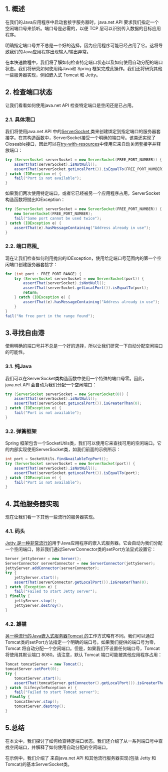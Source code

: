 ## 1. 概述

在我们的Java应用程序中启动套接字服务器时，java.net API 要求我们指定一个空闲端口号来侦听。端口号是必需的，以便 TCP 层可以识别传入数据的目标应用程序。

明确指定端口号并不总是一个好的选择，因为应用程序可能已经占用了它。这将导致我们的Java应用程序出现输入/输出异常。

在本快速教程中，我们将了解如何检查特定端口状态以及如何使用自动分配的端口状态。我们将研究如何使用纯Java和 Spring 框架完成此操作。我们还将研究其他一些服务器实现，例如嵌入式 Tomcat 和 Jetty。

## 2. 检查端口状态

让我们看看如何使用java.net API 检查特定端口是空闲还是已占用。

### 2.1. 具体港口

我们将使用java.net API 中的[ServerSocket ](https://www.baeldung.com/a-guide-to-java-sockets)类来创建绑定到指定端口的服务器套接字。在其构造函数中，ServerSocket接受一个明确的端口号。该类还实现了Closeable接口，因此可以在[try-with-resources](https://www.baeldung.com/java-try-with-resources)中使用它来自动关闭套接字并释放端口：

```java
try (ServerSocket serverSocket = new ServerSocket(FREE_PORT_NUMBER)) {
    assertThat(serverSocket).isNotNull();
    assertThat(serverSocket.getLocalPort()).isEqualTo(FREE_PORT_NUMBER);
} catch (IOException e) {
    fail("Port is not available");
}
```

如果我们两次使用特定端口，或者它已经被另一个应用程序占用，ServerSocket构造函数将抛出IOException：

```java
try (ServerSocket serverSocket = new ServerSocket(FREE_PORT_NUMBER)) {
    new ServerSocket(FREE_PORT_NUMBER);
    fail("Same port cannot be used twice");
} catch (IOException e) {
    assertThat(e).hasMessageContaining("Address already in use");
}
```

### 2.2. 端口范围_

现在让我们检查如何利用抛出的IOException，使用给定端口号范围内的第一个空闲端口创建服务器套接字：

```java
for (int port : FREE_PORT_RANGE) {
    try (ServerSocket serverSocket = new ServerSocket(port)) {
        assertThat(serverSocket).isNotNull();
        assertThat(serverSocket.getLocalPort()).isEqualTo(port);
        return;
    } catch (IOException e) {
        assertThat(e).hasMessageContaining("Address already in use");
    }
}
fail("No free port in the range found");
```

## 3.寻找自由港

使用明确的端口号并不总是一个好的选择，所以让我们研究一下自动分配空闲端口的可能性。

### 3.1. 纯Java

我们可以在ServerSocket类构造函数中使用一个特殊的端口号零。因此，java.net API 会自动为我们分配一个空闲端口：

```java
try (ServerSocket serverSocket = new ServerSocket(0)) {
    assertThat(serverSocket).isNotNull();
    assertThat(serverSocket.getLocalPort()).isGreaterThan(0);
} catch (IOException e) {
    fail("Port is not available");
}
```

### 3.2. 弹簧框架

Spring 框架包含一个SocketUtils类，我们可以使用它来查找可用的空闲端口。它的内部实现使用ServerSocket类，如我们前面的示例所示：

```java
int port = SocketUtils.findAvailableTcpPort();
try (ServerSocket serverSocket = new ServerSocket(port)) {
    assertThat(serverSocket).isNotNull();
    assertThat(serverSocket.getLocalPort()).isEqualTo(port);
} catch (IOException e) {
    fail("Port is not available");
}
```

## 4. 其他服务器实现

现在让我们看一下其他一些流行的服务器实现。

### 4.1. 码头

[Jetty 是一种非常流行的](https://www.baeldung.com/jetty-embedded)用于Java应用程序的嵌入式服务器。它会自动为我们分配一个空闲端口，除非我们通过ServerConnector类的setPort方法显式设置它：

```java
Server jettyServer = new Server();
ServerConnector serverConnector = new ServerConnector(jettyServer);
jettyServer.addConnector(serverConnector);
try {
    jettyServer.start();
    assertThat(serverConnector.getLocalPort()).isGreaterThan(0);
} catch (Exception e) {
    fail("Failed to start Jetty server");
} finally {
    jettyServer.stop();
    jettyServer.destroy();
}
```

### 4.2. 雄猫

[另一种流行的Java嵌入式服务器Tomcat 的](https://www.baeldung.com/tomcat)工作方式略有不同。我们可以通过Tomcat类的setPort方法指定一个明确的端口号。如果我们提供的端口号为零，Tomcat 将自动分配一个空闲端口。但是，如果我们不设置任何端口号，Tomcat 将使用其默认端口 8080。请注意，默认 Tomcat 端口可能被其他应用程序占用：

```java
Tomcat tomcatServer = new Tomcat();
tomcatServer.setPort(0);
try {
    tomcatServer.start();
    assertThat(tomcatServer.getConnector().getLocalPort()).isGreaterThan(0);
} catch (LifecycleException e) {
    fail("Failed to start Tomcat server");
} finally {
    tomcatServer.stop();
    tomcatServer.destroy();
}
```

## 5.总结

在本文中，我们探讨了如何检查特定端口状态。我们还介绍了从一系列端口号中查找空闲端口，并解释了如何使用自动分配的空闲端口。

在示例中，我们介绍了 来自java.net API 和其他流行服务器实现(包括 Jetty 和 Tomcat)的基本ServerSocket类。